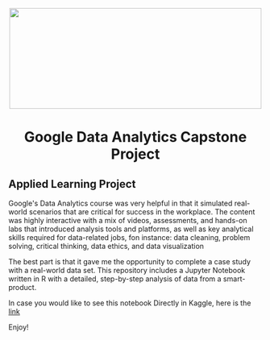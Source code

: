<p align="center">
  <img width="500" height="200" src="https://github.com/prislb/GoogleAnalytics_CapstoneProject/blob/main/Google_Cloud_Data_Analytics_5I5zzaa.max-2200x2200.jpg">
</p>


<h1 align="center"> Google Data Analytics Capstone Project </h1>

## Applied Learning Project

Google's Data Analytics course was very helpful in that it simulated real-world scenarios that are critical for success in the workplace. The content was highly interactive with a mix of videos, assessments, and hands-on labs that introduced analysis tools and platforms, as well as key analytical skills required for data-related jobs, fon instance: data cleaning, problem solving, critical thinking, data ethics, and data visualization

The best part is that it gave me the opportunity to complete a case study with a real-world data set. This repository includes a Jupyter Notebook written in R with a detailed, step-by-step analysis of data from a smart-product.

In case you would like to see this notebook Directly in Kaggle, here is the [link](https://www.kaggle.com/code/priscilalpezbeltrn/bellabeat-case-study-june-2021/edit)

Enjoy!

